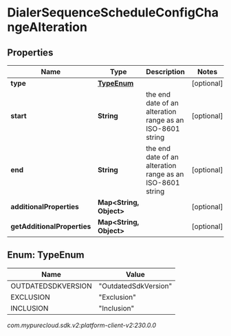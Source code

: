 # DialerSequenceScheduleConfigChangeAlteration


## Properties

| Name | Type | Description | Notes |
| ------------ | ------------- | ------------- | ------------- |
| **type** | [**TypeEnum**](#Enum--TypeEnum) |  |  [optional] |
| **start** | **String** | the end date of an alteration range as an ISO-8601 string |  [optional] |
| **end** | **String** | the end date of an alteration range as an ISO-8601 string |  [optional] |
| **additionalProperties** | **Map&lt;String, Object&gt;** |  |  [optional] |
| **getAdditionalProperties** | **Map&lt;String, Object&gt;** |  |  [optional] |


## Enum: TypeEnum

| Name | Value |
| ---- | ----- |
| OUTDATEDSDKVERSION | &quot;OutdatedSdkVersion&quot; | 
| EXCLUSION | &quot;Exclusion&quot; | 
| INCLUSION | &quot;Inclusion&quot; | 




_com.mypurecloud.sdk.v2:platform-client-v2:230.0.0_
